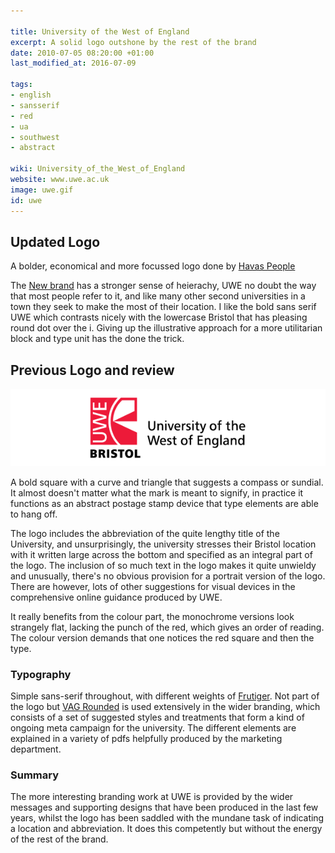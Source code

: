 ```yaml
---

title: University of the West of England
excerpt: A solid logo outshone by the rest of the brand
date: 2010-07-05 08:20:00 +01:00
last_modified_at: 2016-07-09

tags:
- english
- sansserif
- red
- ua
- southwest
- abstract

wiki: University_of_the_West_of_England
website: www.uwe.ac.uk
image: uwe.gif
id: uwe
---
```

## Updated Logo

A bolder, economical and more focussed logo done by [Havas People](http://www.havaspeople.com/our-work/uwe-bristol/)

The [New brand](http://www1.uwe.ac.uk/aboutus/departmentsandservices/professionalservices/marketingandcommunications) has a stronger sense of heierachy, UWE no doubt the way that most people refer to it, and like many other second universities in a town they seek to make the most of their location. I like the bold sans serif UWE which contrasts nicely with the lowercase Bristol that has pleasing round dot over the i. Giving up the illustrative approach for a more utilitarian block and type unit has the done the trick.


## Previous Logo and review

![Old UWE logo](/images/logospotter/uwe-old.gif)


A bold square with a curve and triangle that suggests a compass or sundial. It almost doesn't matter what the mark is meant to signify, in practice it functions as an abstract postage stamp device that type elements are able to hang off.

The logo includes the abbreviation of the quite lengthy title of the University, and unsurprisingly, the university stresses their Bristol location with it written large across the bottom and specified as an integral part of the logo. The inclusion of so much text in the logo makes it quite unwieldy and unusually, there's no obvious provision for a portrait version of the logo. There are however, lots of other suggestions for visual devices in the comprehensive online guidance produced by UWE.

It really benefits from the colour part, the monochrome versions look strangely flat, lacking the punch of the red, which gives an order of reading. The colour version demands that one notices the red square and then the type.

### Typography

Simple sans-serif throughout, with different weights of [Frutiger](http://typedia.com/explore/typeface/frutiger/). Not part of the logo but [VAG Rounded](http://typedia.com/explore/typeface/vag-rounded/) is used extensively in the wider branding, which consists of a set of suggested styles and treatments that form a kind of ongoing meta campaign for the university. The different elements are explained in a variety of pdfs helpfully produced by the marketing department.

### Summary

The more interesting branding work at UWE is provided by the wider messages and supporting designs that have been produced in the last few years, whilst the logo has been saddled with the mundane task of indicating a location and abbreviation. It does this competently but without the energy of the rest of the brand.
